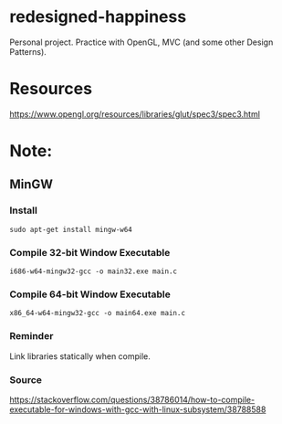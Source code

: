 # redesigned-happiness
Personal project. Practice with OpenGL, MVC (and some other Design Patterns).


# Resources
https://www.opengl.org/resources/libraries/glut/spec3/spec3.html

# Note:
## MinGW
### Install
    sudo apt-get install mingw-w64
### Compile 32-bit Window Executable
    i686-w64-mingw32-gcc -o main32.exe main.c
### Compile 64-bit Window Executable
    x86_64-w64-mingw32-gcc -o main64.exe main.c
### Reminder
Link libraries statically when compile.
### Source
https://stackoverflow.com/questions/38786014/how-to-compile-executable-for-windows-with-gcc-with-linux-subsystem/38788588

